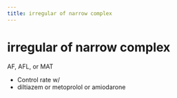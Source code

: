 ```yaml
---
title: irregular of narrow complex
---
```

# irregular of narrow complex

AF, AFL, or MAT
* Control rate w/
* diltiazem or metoprolol or amiodarone
